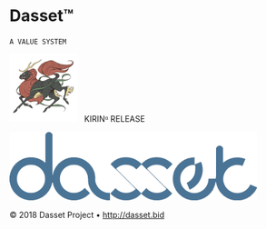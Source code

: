 # Dasset™
`A VALUE SYSTEM`

<img src="./img/logos/kirin.png" alt="Kirin Release" style="height:120px;"/> &nbsp; KIRINᵅ RELEASE

<img src="./img/logos/dasset.png" alt="Dasset" style="height:120px;"/>

© 2018 Dasset Project &bull; <http://dasset.bid>
